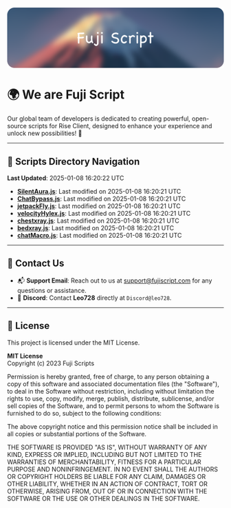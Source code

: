![Banner](.github/b.webp)

# 🌍 **We are Fuji Script**

Our global team of developers is dedicated to creating powerful, open-source scripts for Rise Client, designed to enhance your experience and unlock new possibilities! 🌟

---
<!-- SCRIPTS_NAVIGATION_START -->
## 📂 **Scripts Directory Navigation**

**Last Updated**: 2025-01-08 16:20:22 UTC

- **[SilentAura.js](scripts/SilentAura.js)**: Last modified on 2025-01-08 16:20:21 UTC
- **[ChatBypass.js](scripts/ChatBypass.js)**: Last modified on 2025-01-08 16:20:21 UTC
- **[jetpackFly.js](scripts/jetpackFly.js)**: Last modified on 2025-01-08 16:20:21 UTC
- **[velocityHylex.js](scripts/velocityHylex.js)**: Last modified on 2025-01-08 16:20:21 UTC
- **[chestxray.js](scripts/chestxray.js)**: Last modified on 2025-01-08 16:20:21 UTC
- **[bedxray.js](scripts/bedxray.js)**: Last modified on 2025-01-08 16:20:21 UTC
- **[chatMacro.js](scripts/chatMacro.js)**: Last modified on 2025-01-08 16:20:21 UTC

<!-- SCRIPTS_NAVIGATION_END -->

---

## 💬 **Contact Us**  
- 📬 **Support Email**: Reach out to us at [support@fujiscript.com](mailto:support@fujiscript.com) for any questions or assistance.  
- 💬 **Discord**: Contact **Leo728** directly at `Discord@leo728`.

---

## 📜 **License**

This project is licensed under the MIT License.  

**MIT License**  
Copyright (c) 2023 Fuji Scripts  

Permission is hereby granted, free of charge, to any person obtaining a copy of this software and associated documentation files (the "Software"), to deal in the Software without restriction, including without limitation the rights to use, copy, modify, merge, publish, distribute, sublicense, and/or sell copies of the Software, and to permit persons to whom the Software is furnished to do so, subject to the following conditions:  

The above copyright notice and this permission notice shall be included in all copies or substantial portions of the Software.  

THE SOFTWARE IS PROVIDED "AS IS", WITHOUT WARRANTY OF ANY KIND, EXPRESS OR IMPLIED, INCLUDING BUT NOT LIMITED TO THE WARRANTIES OF MERCHANTABILITY, FITNESS FOR A PARTICULAR PURPOSE AND NONINFRINGEMENT. IN NO EVENT SHALL THE AUTHORS OR COPYRIGHT HOLDERS BE LIABLE FOR ANY CLAIM, DAMAGES OR OTHER LIABILITY, WHETHER IN AN ACTION OF CONTRACT, TORT OR OTHERWISE, ARISING FROM, OUT OF OR IN CONNECTION WITH THE SOFTWARE OR THE USE OR OTHER DEALINGS IN THE SOFTWARE.  
